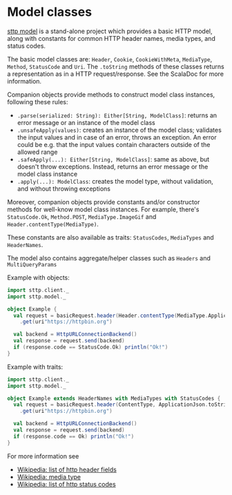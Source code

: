 # Model classes

[sttp model](https://github.com/softwaremill/sttp-model) is a stand-alone project which provides a basic HTTP model, along with constants for common HTTP header names, media types, and status codes.

The basic model classes are: `Header`, `Cookie`, `CookieWithMeta`, `MediaType`, `Method`, `StatusCode` and `Uri`. The `.toString` methods of these classes returns a representation as in a HTTP request/response. See the ScalaDoc for more information.

Companion objects provide methods to construct model class instances, following these rules:

* `.parse(serialized: String): Either[String, ModelClass]`: returns an error message or an instance of the model class
* `.unsafeApply(values)`: creates an instance of the model class; validates the input values and in case of an error, throws an exception. An error could be e.g. that the input values contain characters outside of the allowed range
* `.safeApply(...): Either[String, ModelClass]`: same as above, but doesn't throw exceptions. Instead, returns an error message or the model class instance
* `.apply(...): ModelClass`: creates the model type, without validation, and without throwing exceptions

Moreover, companion objects provide constants and/or constructor methods for well-know model class instances. For example, there's `StatusCode.Ok`, `Method.POST`, `MediaType.ImageGif` and `Header.contentType(MediaType)`.

These constants are also available as traits: `StatusCodes`, `MediaTypes` and `HeaderNames`.

The model also contains aggregate/helper classes such as `Headers` and `MultiQueryParams`

Example with objects:

```scala
import sttp.client._
import sttp.model._

object Example {
  val request = basicRequest.header(Header.contentType(MediaType.ApplicationJson))
    .get(uri"https://httpbin.org")

  val backend = HttpURLConnectionBackend()
  val response = request.send(backend)
  if (response.code == StatusCode.Ok) println("Ok!")
}
```

Example with traits:

```scala
import sttp.client._
import sttp.model._

object Example extends HeaderNames with MediaTypes with StatusCodes {
  val request = basicRequest.header(ContentType, ApplicationJson.toString)
    .get(uri"https://httpbin.org")

  val backend = HttpURLConnectionBackend()
  val response = request.send(backend)
  if (response.code == Ok) println("Ok!")
}
```

For more information see

* [Wikipedia: list of http header fields](https://en.wikipedia.org/wiki/List_of_HTTP_header_fields)
* [Wikipedia: media type](https://en.wikipedia.org/wiki/Media_type)
* [Wikipedia: list of http status codes](https://en.wikipedia.org/wiki/List_of_HTTP_status_codes)
